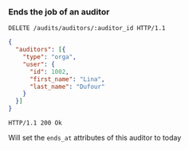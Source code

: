 ### Ends the job of an auditor

```http
DELETE /audits/auditors/:auditor_id HTTP/1.1
```

```json
{
  "auditors": [{
    "type": "orga",
    "user": {
      "id": 1002,
      "first_name": "Lina",
      "last_name": "Dufour"
    }
  }]
}

```

```http
HTTP/1.1 200 Ok
```

Will set the `ends_at` attributes of this auditor to today
